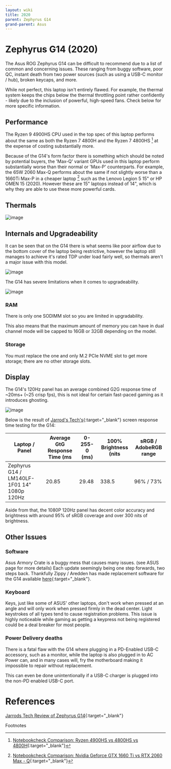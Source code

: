 ```yaml
---
layout: wiki
title: 2020
parent: Zephyrus G14
grand-parent: Asus
---
```


# Zephyrus G14 (2020)

The Asus ROG Zephyrus G14 can be difficult to recommend due to a list of common and concerning issues. These ranging from buggy software, poor QC, instant death from two power sources (such as using a USB-C monitor / hub), broken keycaps, and more.

While not perfect, this laptop isn't entirely flawed. For example, the thermal system keeps the chips below the thermal throttling point rather confidently - likely due to the inclusion of powerful, high-speed fans. Check below for more specific information.

## Performance

The Ryzen 9 4900HS CPU used in the top spec of this laptop performs about the same as both the Ryzen 7 4800H and the Ryzen 7 4800HS [^1] at the expense of costing substantially more.

Because of the G14's form factor there is something which should be noted by potential buyers, the 'Max-Q' variant GPUs used in this laptop perform substantially worse than their normal or 'Max-P' counterparts. For example, the 65W 2060 Max-Q performs about the same if not slightly worse than a 1660Ti Max-P in a cheaper laptop [^2] such as the Lenovo Legion 5 15" or HP OMEN 15 (2020). However these are 15" laptops instead of 14", which is why they are able to use these more powerful cards.

## Thermals

![image](https://user-images.githubusercontent.com/100846697/163994558-8efdcb08-3f95-4b45-99ed-1339c75e4dbd.png)

## Internals and Upgradeability

It can be seen that on the G14 there is what seems like poor airflow due to the bottom cover of the laptop being restrictive, however the laptop still manages to achieve it's rated TDP under load fairly well, so thermals aren't a major issue with this model.

![image](https://user-images.githubusercontent.com/100846697/163994875-374d3360-f73e-450e-98a1-835020aefe8c.png)

The G14 has severe limitations when it comes to upgradeability.

![image](https://user-images.githubusercontent.com/100846697/163995680-f0d7cf21-26f7-40dc-9b4f-01fd7092e992.png)


### RAM

There is only one SODIMM slot so you are limited in upgradability.

This also means that the maximum amount of memory you can have in dual channel mode will be capped to 16GB or 32GB depending on the model.

### Storage

You must replace the one and only M.2 PCIe NVME slot to get more storage; there are no other storage slots.

## Display 

The G14's 120Hz panel has an average combined G2G response time of ~20ms+ (~25 crisp fps), this is not ideal for certain fast-paced gaming as it introduces ghosting.

![image](https://user-images.githubusercontent.com/100846697/163995931-a44794f3-5db3-4496-8b15-6689e73e4720.png)


Below is the result of [Jarrod's Tech's](https://jarrods.tech/wp-content/uploads/2020/06/asus-zephyrus-g14-screen-response-time.png){:target="_blank"} screen response time testing for the G14:

| **Laptop / Panel**                          | **Average GtG Response Time (ms** | **0-255-0 (ms)** | **100% Brightness (nits** | **sRGB / AdobeRGB range** |
|---------------------------------------------|-----------------------------------|------------------|---------------------------|---------------------------|
| Zephyrus G14 / LM140LF-1F01 14" 1080p 120Hz | 20.85                             | 29.48            | 338.5                     | 96% / 73%                 |

Aside from that, the 1080P 120Hz panel has decent color accuracy and brightness with around 95% of sRGB coverage and over 300 nits of brightness.

## Other Issues

### Software

Asus Armory Crate is a buggy mess that causes many issues. (see ASUS page for more details) Each update seemingly being one step forwards, two steps back. Thankfully Zippy / Aredden has made replacement software for the G14 available [here](https://github.com/aredden/electron-g14control){:target="_blank"}.

### Keyboard

Keys, just like some of ASUS' other laptops, don't work when pressed at an angle and will only work when pressed firmly in the dead center. Light keystrokes of all types tend to cause registration problems. This issue is highly noticeable while gaming as getting a keypress not being registered could be a deal breaker for most people.

### Power Delivery deaths

There is a fatal flaw with the G14 where plugging in a PD-Enabled USB-C accessory, such as a monitor, while the laptop is also plugged in to AC Power can, and in many cases will, fry the motherboard making it impossible to repair without replacement.

This can even be done unintentionally if a USB-C charger is plugged into the non-PD enabled USB-C port.

# References

[Jarrods Tech Review of Zephyrus G14](https://www.youtube.com/watch?v=yT0RfkzZLE4){:target="_blank"}

Footnotes

[^1]: [Notebookcheck Comparison: Ryzen 4900HS vs 4800HS vs 4800H](https://www.notebookcheck.net/R9-4900HS-vs-R7-4800HS-vs-R7-4800H_11882_11689_11677.247596.0.html){:target="_blank"}

[^2]: [Notebookcheck Comparison: Nvidia Geforce GTX 1660 Ti vs RTX 2060 Max - Q](https://www.notebookcheck.net/GeForce-GTX-1660-Ti-Mobile-vs-GeForce-RTX-2060-Max-Q_9641_9631.247598.0.html){:target="_blank"}

